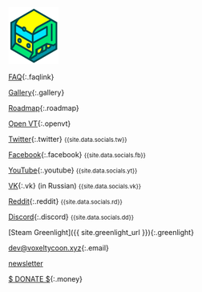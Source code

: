 <a class="logo" href="/">
  <img src="logo.png"/>
</a>

[FAQ](/faq){:.faqlink}

[Gallery](/gallery){:.gallery}

[Roadmap](https://trello.com/b/3susroHe/vt-roadmap){:.roadmap}

[Open VT](https://github.com/andrewpey/open-voxel-tycoon){:.openvt}

[Twitter](//twitter.com/VoxelTycoon){:.twitter} <small>{{site.data.socials.tw}}</small>

[Facebook](//facebook.com/VoxelTycoon){:.facebook} <small>{{site.data.socials.fb}} </small>

[YouTube](//youtube.com/c/voxeltycoongame){:.youtube} <small>{{site.data.socials.yt}} </small>

[VK](//vk.com/VoxelTycoon){:.vk} (in Russian) <small>{{site.data.socials.vk}}</small>

[Reddit](//reddit.com/r/voxeltycoon){:.reddit} <small>{{site.data.socials.rd}} </small>

[Discord](//discord.gg/64KPWd5){:.discord} <small>{{site.data.socials.dd}} </small>

[Steam Greenlight]({{ site.greenlight_url }}){:.greenlight}

[dev@voxeltycoon.xyz](mailto:dev@voxeltycoon.xyz){:.email}

[newsletter]({{site.newsletter_url}})

[$ DONATE $](/donate){:.money}

